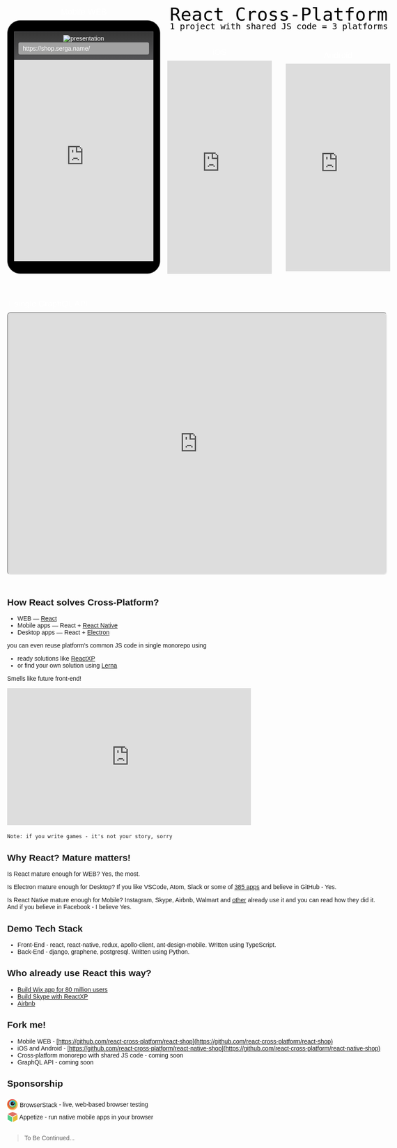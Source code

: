<style>
  body {
    /* color: black; */
    font-size: 14px;
    font-family: Arial, Helvetica, sans-serif;
    max-width: 1012px;
    margin: auto;
    overflow-x: hidden;
  }

  .body-dark {
    background: #353535;
    -webkit-transition: 0.5s;
    /* Safari */
    transition: 0.5s;
  }

  .body-dark-fixed {
    background: #353535;
    overflow: hidden;
    -webkit-transition: 0.5s;
    /* Safari */
    transition: 0.5s;
  }

  .container-lg {
    max-width: 1012px;
    margin-right: auto;
    margin-left: auto;
    margin-top: 0 !important;
  }

  .container-lg h1 {
    display: none;
  }

  .mobile-demo {
    margin: 1.5rem 0;
    display: flex;
    flex-wrap: nowrap;
    justify-content: space-between;
    text-align: center;
    color: white;
  }

  #web-demo {
    /* transform: scale(0.95); */
    transform-origin: top center;
    text-align: center;
  }

  .web-header {
    border-right: 1px solid #545456;
    border-top: 1px solid #545456;
    border-left: 1px solid #545456;
    /* box-shadow: rgb(235, 235, 235) 0px 2px 4px; */
  }

  .iframe-title {
    font-size: 1.2rem !important;
    margin: 0.5rem 0;
    /* color: gray; */
    color: white;
  }

  .web-wrapper {
    margin: 0 auto;
    border: 1px solid grey;
    border-radius: 30px;
    background: black;
    padding: 25px 15px;
    opacity: 1 !important;
    z-index: 100;
  }

  .web-wrapper iframe {
    width: 320px;
    height: 463px;
    border: 0;
  }

  .web-header {
    background: -webkit-linear-gradient(rgba(55, 55, 55, .98), #545456);
    background: linear-gradient(rgba(55, 55, 55, .98), #545456);
    text-align: center;
  }

  .web-statbar {
    height: 20px;
    margin-bottom: 4px;
  }

  .web-statbar img {
    border-style: none;
    margin: 7px 2px;
    background-color: transparent;
    width: 300px;
  }

  .url-box {
    width: 300px;
    height: 28px;
    line-height: 28px;
    color: #fff;
    background-color: #a2a2a2;
    margin: 0 auto;
    border-radius: 4px;
    white-space: nowrap;
    overflow-x: scroll;
    text-align: left;
    font-size: 14px;
  }

  .url-box span {
    padding: 0 10px;
  }
  /* GraphQL API */

  .graphql-demo {
    margin: 3rem 0;
  }

  .graphql-demo iframe {
    width: 101%;
    height: 600px;
    border-radius: 0.5rem;
  }
  /* Browserstack */

  .browserstack {
    font-family: Arial;
    text-decoration: none;
  }

  .browserstack img {
    position: relative;
    top: 7px;
    width: 25px;
  }
  /* Appetize */

  .appetize {
    font-family: Arial;
    text-decoration: none;
  }

  .appetize img {
    position: relative;
    top: 7px;
    width: 25px;
  }
  /* about */

  .about {
    height: 100px;
    color: black;
  }

  .about div {
    font-family: monospace;
  }

  #android-demo,
  #ios-demo {
    margin: 0 1rem;
  }

  #ios-demo {
    position: relative;
    bottom: 7px;
  }
</style>
<div>
  <div class="mobile-demo">
    <!-- WEB demo -->
    <div>
      <div class="iframe-title">Mobile WEB</div>
      <div id="web-demo" class="web-wrapper">
        <div class="web-header">
          <div class="web-statbar">
            <img width="250" alt="presentation" src="https://os.alipayobjects.com/rmsportal/VfVHYcSUxreetec.png" />
          </div>
          <div style="height: 40px">
            <div class="url-box"><span>https://shop.serga.name/</span></div>
          </div>
        </div>
        <section>
          <iframe scrolling="no" src="https://shop.serga.name">
            Iframe isn't supported
          </iframe>
        </section>
      </div>
    </div>
    <div>
      <!-- About -->
      <div class="about">
        <div style="font-size: 2.6rem; color: black">React Cross-Platform</div>
        <div style="font-size: 1.21rem; color: black; line-height: 0.5rem">1 project with shared JS code = 3 platforms</div>
      </div>
      <div style="display: flex; justify-content: center; width: 800">
        <!-- iOS demo -->
        <div id="ios-demo">
          <div class="iframe-title">iOS</div>
          <iframe id="ios-memo" src="https://appetize.io/embed/c0au0jv9uhgut98zqm9t8zhn40?device=iphone5s&scale=62&autoplay=false&orientation=portrait&deviceColor=white&language=en"
            width="240px" height="490px" frameborder="0" scrolling="no">Iframe isn't supported</iframe>
        </div>
        <!-- Adnroid demo -->
        <div class="android-demo">
          <div class="iframe-title">Android</div>
          <iframe id="android-demo" src="https://appetize.io/embed/edrtcxb7wqu1cgny78wu9av4dc?device=nexus5&scale=60&autoplay=false&orientation=portrait&deviceColor=black&language=en"
            width="240px" height="477px" frameborder="0" scrolling="no">
            Iframe isn't supported
          </iframe>
        </div>
      </div>
    </div>
  </div>
  <div class="graphql-demo">
    <div class="iframe-title">+ single GraphQL API</div>
    <iframe id="graphql-demo" src="https://shop.serga.name/graphiql?query=query%20%7B%0A%20%20categories%20%7B%0A%20%20%20%20id%0A%20%20%20%20alias%0A%20%20%7D%0A%7D%0A&variables=%7B%7D">
      Iframe isn't supported
    </iframe>
  </div>
</div>
<script>
  function setClass(className) {
    document.body.className = className;
  }
  document.addEventListener("DOMContentLoaded", function () {
    ids = ['web-demo', 'android-demo', 'ios-demo', 'graphql-demo'];
    for (id of ids) {
      const className = id == 'web-demo' ? "body-dark-fixed" : "body-dark";
      document.getElementById(id).addEventListener("mouseover", () => setClass(className), false)
      document.getElementById(id).addEventListener("mouseout", () => setClass(""), false)
    }
  });
</script>

## How React solves Cross-Platform?

* WEB — [React](https://facebook.github.io/react/)
* Mobile apps — React + [React Native](https://facebook.github.io/react-native/)
* Desktop apps — React + [Electron](https://electron.atom.io/)

you can even reuse platform's common JS code in single monorepo using

* ready solutions like [ReactXP](https://microsoft.github.io/reactxp/)
* or find your own solution using [Lerna](https://lernajs.io/)

Smells like future front-end!
<iframe width="560" height="315" src="https://www.youtube.com/embed/-5VkI0dpHek" frameborder="0" allowfullscreen></iframe>

`Note: if you write games - it's not your story, sorry`

## Why React? Mature matters!

Is React mature enough for WEB? Yes, the most.

Is Electron mature enough for Desktop? If you like VSCode, Atom, Slack or some of [385 apps](https://electron.atom.io/apps/) and believe in GitHub - Yes.

Is React Native mature enough for Mobile? Instagram, Skype, Airbnb, Walmart and [other](https://facebook.github.io/react-native/showcase.html) already use it and you can read how they did it. And if you believe in Facebook - I believe Yes.

## Demo Tech Stack

* Front-End - react, react-native, redux, apollo-client, ant-design-mobile. Written using TypeScript.
* Back-End - django, graphene, postgresql. Written using Python.

## Who already use React this way?

* [Build Wix app for 80 million users](https://www.youtube.com/watch?v=abSNo2P9mMM&feature=youtu.be)
* [Build Skype with ReactXP](https://microsoft.github.io/reactxp/blog/2017/04/06/introducing-reactxp.html)
* [Airbnb](https://www.youtube.com/watch?v=8qCociUB6aQ)

## Fork me!

* Mobile WEB - [https://github.com/react-cross-platform/react-shop](https://github.com/react-cross-platform/react-shop)
* iOS and Android - [https://github.com/react-cross-platform/react-native-shop](https://github.com/react-cross-platform/react-native-shop)
* Cross-platform monorepo with shared JS code - coming soon
* GraphQL API - coming soon

## Sponsorship

<div style="margin-bottom: 2rem">
  <div>
    <a class="browserstack" href="https://www.browserstack.com/">
      <img src="./browserstack-logo.png"/>
      BrowserStack
    </a> - live, web-based browser testing
  </div>
  <div>
    <a class="appetize" href="https://appetize.io/">
      <img src="./appetize-logo.png"/>
      Appetize
    </a> - run native mobile apps in your browser
  </div>
</div>

> To Be Continued...